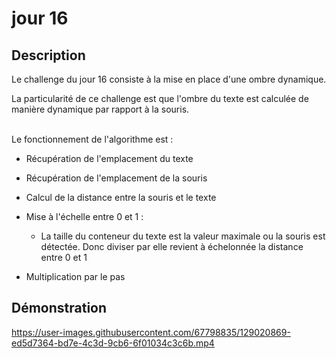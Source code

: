 # jour 16
## Description
Le challenge du jour 16 consiste à la mise en place d'une ombre dynamique.

La particularité de ce challenge est que l'ombre du texte est calculée de manière dynamique par rapport à la souris.

\
Le fonctionnement de l'algorithme est :


* Récupération de l'emplacement du texte
  
* Récupération de l'emplacement de la souris

* Calcul de la distance entre la souris et le texte

* Mise à l'échelle entre 0 et 1 :

  * La taille du conteneur du texte est la valeur maximale ou la souris est détectée. Donc diviser par elle revient à échelonnée la distance entre 0 et 1

* Multiplication par le pas 

## Démonstration
https://user-images.githubusercontent.com/67798835/129020869-ed5d7364-bd7e-4c3d-9cb6-6f01034c3c6b.mp4
